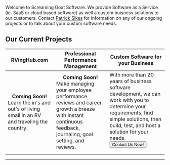 
Welcome to Screaming Goat Software.  We provide Software as a Service (ie. SaaS or cloud based software) as well a custom buisness solutions to our customers.  Contact <a href="mailto:patricksikes@gmail.com">Patrick Sikes</a> for information on any of our ongoing projects or to talk about your custom software needs.

## Our Current Projects

<table width="100%" cellpadding="10">
  <thead>
    <tr>
      <th style="font-style:bold;">RVingHub.com</th>
      <th style="font-style:bold;">Professional Performance Management</th>
      <th style="font-style:bold;">Custom Software for your Business</th>
    </tr>
  </thead>
  <tbody>
    <tr>
      <td><div style="text-align:center;"><b>Coming Soon!</b></div> Learn the in's and out's of living small in an RV and traveling the country. </td>
      <td><div style="text-align:center;"><b>Coming Soon!</b></div> Make managing your employee performance reviews and career growth a breeze with instant continuous feedback, journaling, goal setting, and reviews. </td>
      <td>With more than 20 years of business software development, we can work with you to determine your requirements, find simple solutions, then build, test, and host a solution for your needs.
      <form method="post" action="/ContactUs.html">
          <button class="btn btn-primary" type="submit">Contact Us Now!</button>
      </form>
      </td>
    </tr>
  </tbody>
</table>

<hr />


